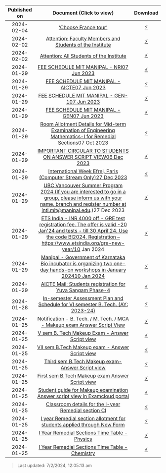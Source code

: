 | Published on |                                                                                                                     Document (Click to view)                                                                                                                      |                                                                Download                                                                |
| :----------: | :---------------------------------------------------------------------------------------------------------------------------------------------------------------------------------------------------------------------------------------------------------------: | :------------------------------------------------------------------------------------------------------------------------------------: |
|  2024-02-04  |                                                                                   <a href="20240204_AttachmentChoose_France_Tour.pdf" target="_blank">‘Choose France tour’</a>                                                                                    |             <a href="20240204_AttachmentChoose_France_Tour.pdf" download="20240204_AttachmentChoose_France_Tour.pdf">⚡</a>             |
|  2024-02-02  |                                                                      <a href="20240202_AttachmentNotice_1.pdf" target="_blank">Attention: Faculty Members and Students of the Institute</a>                                                                       |                       <a href="20240202_AttachmentNotice_1.pdf" download="20240202_AttachmentNotice_1.pdf">⚡</a>                       |
|  2024-02-02  |                                                                              <a href="20240202_AttachmentNotice_2.pdf" target="_blank">Attention: All Students of the Institute</a>                                                                               |                       <a href="20240202_AttachmentNotice_2.pdf" download="20240202_AttachmentNotice_2.pdf">⚡</a>                       |
|  2024-01-29  |                                                                         <a href="20240129_AttachmentMIT_Manipal_-_NRI.pdf" target="_blank">FEE SCHEDULE MIT MANIPAL - NRI07 Jun 2023</a>                                                                          |              <a href="20240129_AttachmentMIT_Manipal_-_NRI.pdf" download="20240129_AttachmentMIT_Manipal_-_NRI.pdf">⚡</a>              |
|  2024-01-29  |                                                                    <a href="20240129_AttachmentMIT_Manipal_AICTE_Category.pdf" target="_blank">FEE SCHEDULE MIT MANIPAL - AICTE07 Jun 2023</a>                                                                    |     <a href="20240129_AttachmentMIT_Manipal_AICTE_Category.pdf" download="20240129_AttachmentMIT_Manipal_AICTE_Category.pdf">⚡</a>     |
|  2024-01-29  |                                                                       <a href="20240129_AttachmentMIT_Manipal_-_GEN-1.pdf" target="_blank">FEE SCHEDULE MIT MANIPAL - GEN-107 Jun 2023</a>                                                                        |            <a href="20240129_AttachmentMIT_Manipal_-_GEN-1.pdf" download="20240129_AttachmentMIT_Manipal_-_GEN-1.pdf">⚡</a>            |
|  2024-01-29  |                                                                        <a href="20240129_AttachmentMIT_Manipal_-_GEN-2.pdf" target="_blank">FEE SCHEDULE MIT MANIPAL - GEN07 Jun 2023</a>                                                                         |            <a href="20240129_AttachmentMIT_Manipal_-_GEN-2.pdf" download="20240129_AttachmentMIT_Manipal_-_GEN-2.pdf">⚡</a>            |
|  2024-01-29  |                                    <a href="20240129_AttachmentRoom_allotment_remedial.pdf" target="_blank">Room Allotment Details for Mid-term Examination of Engineering Mathematics-I for Remedial Sections07 Oct 2023</a>                                     |        <a href="20240129_AttachmentRoom_allotment_remedial.pdf" download="20240129_AttachmentRoom_allotment_remedial.pdf">⚡</a>        |
|  2024-01-29  |                                                        <a href="20240129_AttachmentAnswer_script_view_circular_to.pdf" target="_blank">IMPORTANT CIRCULAR TO STUDENTS ON ANSWER SCRIPT VIEW06 Dec 2023</a>                                                        | <a href="20240129_AttachmentAnswer_script_view_circular_to.pdf" download="20240129_AttachmentAnswer_script_view_circular_to.pdf">⚡</a> |
|  2024-01-29  |                                                          <a href="20240129_AttachmentInternational_Week_Efrei.pdf" target="_blank">International Week Efrei, Paris (Computer Stream Only)27 Dec 2023</a>                                                          |       <a href="20240129_AttachmentInternational_Week_Efrei.pdf" download="20240129_AttachmentInternational_Week_Efrei.pdf">⚡</a>       |
|  2024-01-29  |  <a href="20240129_AttachmentUBC_Vancouver_Summer_Program_2.pdf" target="_blank">UBC Vancouver Summer Program 2024 (If you are interested to go in a group, please inform us with your name, branch and register number at intl.mit@manipal.edu.)27 Dec 2023</a>  | <a href="20240129_AttachmentUBC_Vancouver_Summer_Program_2.pdf" download="20240129_AttachmentUBC_Vancouver_Summer_Program_2.pdf">⚡</a> |
|  2024-01-29  | <a href="20240129_AttachmentGRE.jpg" target="_blank">ETS India - INR 4000 off - GRE test registration fee. The offer is valid -20 Jan'24 and tests - till 30 April'24.  Use the code BI2024. Registration – https://www.etsindia.org/gre-new-year/10 Jan 2024</a> |                            <a href="20240129_AttachmentGRE.jpg" download="20240129_AttachmentGRE.jpg">⚡</a>                            |
|  2024-01-29  |                               <a href="20240129_AttachmentManipal_GoK_Bioincubator.pdf" target="_blank">Manipal - Government of Karnataka Bio incubator is organizing two one-day hands-on workshops in January 202410 Jan 2024</a>                               |       <a href="20240129_AttachmentManipal_GoK_Bioincubator.pdf" download="20240129_AttachmentManipal_GoK_Bioincubator.pdf">⚡</a>       |
|  2024-01-29  |                                                                <a href="20240129_AttachmentCIRCULAR-AICTE-EBSB.pdf" target="_blank">AICTE Mail: Students registration for Yuva Sangam Phase-4</a>                                                                 |            <a href="20240129_AttachmentCIRCULAR-AICTE-EBSB.pdf" download="20240129_AttachmentCIRCULAR-AICTE-EBSB.pdf">⚡</a>            |
|  2024-01-28  |                                                <a href="20240128_AttachmentIn-semester_Assessment_Plan_fo.pdf" target="_blank">In-semester Assessment Plan and Schedule for VI semester B. Tech. (AY: 2023-24)</a>                                                | <a href="20240128_AttachmentIn-semester_Assessment_Plan_fo.pdf" download="20240128_AttachmentIn-semester_Assessment_Plan_fo.pdf">⚡</a> |
|  2024-01-25  |                                                        <a href="20240125_Notification-Makeup_Exam_Answe.pdf" target="_blank">Notification - B. Tech. / M. Tech. / MCA - Makeup exam Answer Script View</a>                                                        |           <a href="20240125_Notification-Makeup_Exam_Answe.pdf" download="20240125_Notification-Makeup_Exam_Answe.pdf">⚡</a>           |
|  2024-01-25  |                                                                      <a href="20240125_V_Semester_Answer_Script_View.pdf" target="_blank">V sem B. Tech Makeup Exam - Answer Script view</a>                                                                      |            <a href="20240125_V_Semester_Answer_Script_View.pdf" download="20240125_V_Semester_Answer_Script_View.pdf">⚡</a>            |
|  2024-01-25  |                                                                    <a href="20240125_VII_sem_B.Tech_Makeup_exam-_An.pdf" target="_blank">VII sem  B.Tech Makeup exam - Answer Script view</a>                                                                     |           <a href="20240125_VII_sem_B.Tech_Makeup_exam-_An.pdf" download="20240125_VII_sem_B.Tech_Makeup_exam-_An.pdf">⚡</a>           |
|  2024-01-25  |                                                                    <a href="20240125_Third_sem_B.Tech_Makeup_exam-.pdf" target="_blank">Third sem  B.Tech Makeup exam- Answer Script view</a>                                                                     |            <a href="20240125_Third_sem_B.Tech_Makeup_exam-.pdf" download="20240125_Third_sem_B.Tech_Makeup_exam-.pdf">⚡</a>            |
|  2024-01-25  |                                                                     <a href="20240125_First_sem__B.Tech_Makeup_exam.pdf" target="_blank">First sem  B.Tech Makeup exam Answer Script view</a>                                                                     |            <a href="20240125_First_sem__B.Tech_Makeup_exam.pdf" download="20240125_First_sem__B.Tech_Makeup_exam.pdf">⚡</a>            |
|  2024-01-25  |                                                       <a href="20240125_Student_guide_for_Makeup_exami.pdf" target="_blank">Student guide for Makeup examination Answer script view in Examcloud portal</a>                                                       |           <a href="20240125_Student_guide_for_Makeup_exami.pdf" download="20240125_Student_guide_for_Makeup_exami.pdf">⚡</a>           |
|  2024-01-25  |                                                                         <a href="20240125_Remedial_Section.png" target="_blank">Classroom details for the I-year Remedial section Cl</a>                                                                          |                         <a href="20240125_Remedial_Section.png" download="20240125_Remedial_Section.png">⚡</a>                         |
|  2024-01-25  |                                                          <a href="20240125_Studentwise_List1_21-01-2024.pdf" target="_blank">I year Remedial section allotment for students applied through New Form</a>                                                          |             <a href="20240125_Studentwise_List1_21-01-2024.pdf" download="20240125_Studentwise_List1_21-01-2024.pdf">⚡</a>             |
|  2024-01-25  |                                                                         <a href="20240125_Remedial_Timetable-8-14.pdf" target="_blank">I Year Remedial Sections Time Table - Physics</a>                                                                          |                  <a href="20240125_Remedial_Timetable-8-14.pdf" download="20240125_Remedial_Timetable-8-14.pdf">⚡</a>                  |
|  2024-01-25  |                                                                         <a href="20240125_Remedial_Timetable-1-7.pdf" target="_blank">I Year Remedial Sections Time Table - Chemistry</a>                                                                         |                   <a href="20240125_Remedial_Timetable-1-7.pdf" download="20240125_Remedial_Timetable-1-7.pdf">⚡</a>                   |


> Last updated: 7/2/2024, 12:05:13 am
